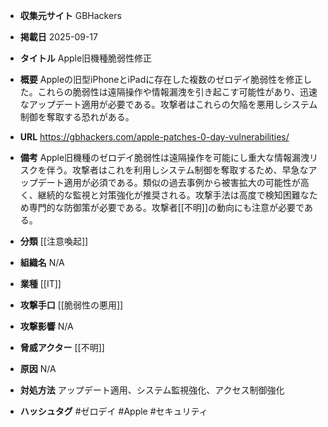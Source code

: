 - **収集元サイト**
GBHackers

- **掲載日**
2025-09-17

- **タイトル**
Apple旧機種脆弱性修正

- **概要**
Appleの旧型iPhoneとiPadに存在した複数のゼロデイ脆弱性を修正した。これらの脆弱性は遠隔操作や情報漏洩を引き起こす可能性があり、迅速なアップデート適用が必要である。攻撃者はこれらの欠陥を悪用しシステム制御を奪取する恐れがある。

- **URL**
https://gbhackers.com/apple-patches-0-day-vulnerabilities/

- **備考**
Apple旧機種のゼロデイ脆弱性は遠隔操作を可能にし重大な情報漏洩リスクを伴う。攻撃者はこれを利用しシステム制御を奪取するため、早急なアップデート適用が必須である。類似の過去事例から被害拡大の可能性が高く、継続的な監視と対策強化が推奨される。攻撃手法は高度で検知困難なため専門的な防御策が必要である。攻撃者[[不明]]の動向にも注意が必要である。

- **分類**
[[注意喚起]]

- **組織名**
N/A

- **業種**
[[IT]]

- **攻撃手口**
[[脆弱性の悪用]]

- **攻撃影響**
N/A

- **脅威アクター**
[[不明]]

- **原因**
N/A

- **対処方法**
アップデート適用、システム監視強化、アクセス制御強化

- **ハッシュタグ**
#ゼロデイ #Apple #セキュリティ
